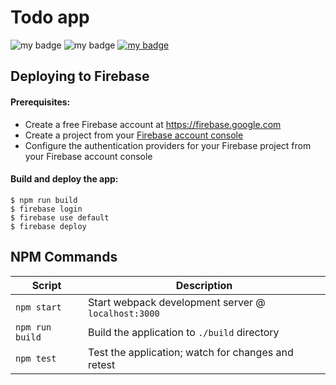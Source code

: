 # Todo app

![my badge](https://badgen.net/badge/npm/9.4.0/blue) ![my badge](https://badgen.net/npm/types/react) [![my badge](https://badgen.net/github/license/micromatch/micromatch)](https://github.com/Naritsumi/React-TodoApp/blob/main/LICENSE)

## Deploying to Firebase
#### Prerequisites:
- Create a free Firebase account at https://firebase.google.com
- Create a project from your [Firebase account console](https://console.firebase.google.com)
- Configure the authentication providers for your Firebase project from your Firebase account console

#### Build and deploy the app:
```shell
$ npm run build
$ firebase login
$ firebase use default
$ firebase deploy
```

## NPM Commands

|Script|Description|
|---|---|
|`npm start`|Start webpack development server @ `localhost:3000`|
|`npm run build`|Build the application to `./build` directory|
|`npm test`|Test the application; watch for changes and retest|

